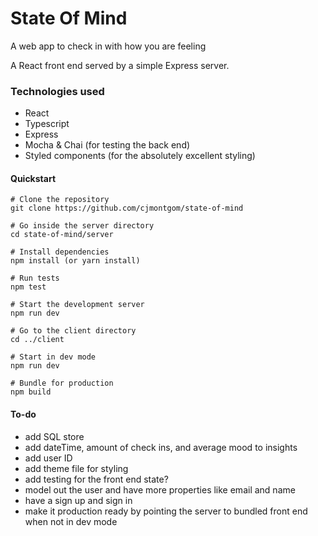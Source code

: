 # State Of Mind
A web app to check in with how you are feeling

A React front end served by a simple Express server.

### Technologies used

- React
- Typescript
- Express
- Mocha & Chai (for testing the back end)
- Styled components (for the absolutely excellent styling)


#### Quickstart

```
# Clone the repository
git clone https://github.com/cjmontgom/state-of-mind

# Go inside the server directory
cd state-of-mind/server

# Install dependencies
npm install (or yarn install)

# Run tests
npm test

# Start the development server
npm run dev

# Go to the client directory
cd ../client

# Start in dev mode
npm run dev

# Bundle for production
npm build
```


#### To-do 
 - add SQL store
 - add dateTime, amount of check ins, and average mood to insights
 - add user ID
 - add theme file for styling 
 - add testing for the front end state?
 - model out the user and have more properties like email and name
 - have a sign up and sign in
 - make it production ready by pointing the server to bundled front end when not in dev mode

